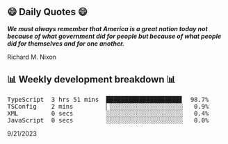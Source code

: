 ## 😄 Daily Quotes 😄

_**We must always remember that America is a great nation today not because of what government did for people but because of what people did for themselves and for one another.**_

Richard M. Nixon



## 📊 Weekly development breakdown 📊

<pre>TypeScript  3 hrs 51 mins  ████████████████████▋  98.7%
TSConfig    2 mins         ▏░░░░░░░░░░░░░░░░░░░░   0.9%
XML         0 secs         ░░░░░░░░░░░░░░░░░░░░░   0.4%
JavaScript  0 secs         ░░░░░░░░░░░░░░░░░░░░░   0.0%</pre>

9/21/2023